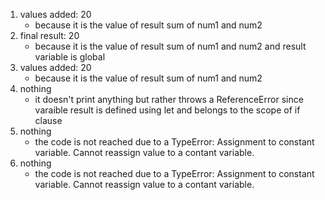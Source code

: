1. values added:  20 
   - because it is the value of result sum of num1 and num2
2. final result:  20
   - because it is the value of result sum of num1 and num2 and result variable is global
3. values added:  20
   - because it is the value of result sum of num1 and num2
4. nothing
   - it doesn't print anything but rather throws a ReferenceError since varaible result is defined using let and belongs to the scope of if clause
5. nothing
   - the code is not reached due to a TypeError: Assignment to constant variable. Cannot reassign value to a contant variable.
6. nothing
   - the code is not reached due to a TypeError: Assignment to constant variable. Cannot reassign value to a contant variable.